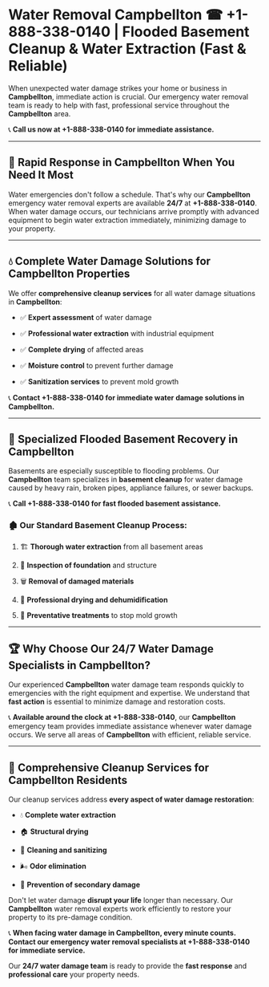# Water Removal Campbellton ☎ +1-888-338-0140 | Flooded Basement Cleanup & Water Extraction (Fast & Reliable)

When unexpected water damage strikes your home or business in **Campbellton**, immediate action is crucial. Our emergency water removal team is ready to help with fast, professional service throughout the **Campbellton** area. 

📞 **Call us now at +1-888-338-0140 for immediate assistance.**
---
## 🚀 Rapid Response in Campbellton When You Need It Most
Water emergencies don't follow a schedule. That's why our **Campbellton** emergency water removal experts are available **24/7** at **+1-888-338-0140**. When water damage occurs, our technicians arrive promptly with advanced equipment to begin water extraction immediately, minimizing damage to your property.
---
## 💧 Complete Water Damage Solutions for Campbellton Properties
We offer **comprehensive cleanup services** for all water damage situations in **Campbellton**:
- ✅ **Expert assessment** of water damage  
- ✅ **Professional water extraction** with industrial equipment  
- ✅ **Complete drying** of affected areas  
- ✅ **Moisture control** to prevent further damage  
- ✅ **Sanitization services** to prevent mold growth  
📞 **Contact +1-888-338-0140 for immediate water damage solutions in Campbellton.**
---
## 🌊 Specialized Flooded Basement Recovery in Campbellton
Basements are especially susceptible to flooding problems. Our **Campbellton** team specializes in **basement cleanup** for water damage caused by heavy rain, broken pipes, appliance failures, or sewer backups. 
📞 **Call +1-888-338-0140 for fast flooded basement assistance.**
### 🏚️ Our Standard Basement Cleanup Process:
1. 🏗️ **Thorough water extraction** from all basement areas  
2. 🔎 **Inspection of foundation** and structure  
3. 🗑️ **Removal of damaged materials**  
4. 💨 **Professional drying and dehumidification**  
5. 🚫 **Preventative treatments** to stop mold growth  
---
## 🏆 Why Choose Our 24/7 Water Damage Specialists in Campbellton?
Our experienced **Campbellton** water damage team responds quickly to emergencies with the right equipment and expertise. We understand that **fast action** is essential to minimize damage and restoration costs.
📞 **Available around the clock at +1-888-338-0140**, our **Campbellton** emergency team provides immediate assistance whenever water damage occurs. We serve all areas of **Campbellton** with efficient, reliable service.
---
## 🧹 Comprehensive Cleanup Services for Campbellton Residents
Our cleanup services address **every aspect of water damage restoration**:
- 💧 **Complete water extraction**  
- 🏠 **Structural drying**  
- 🧼 **Cleaning and sanitizing**  
- 🌬️ **Odor elimination**  
- 🚫 **Prevention of secondary damage**  
Don't let water damage **disrupt your life** longer than necessary. Our **Campbellton** water removal experts work efficiently to restore your property to its pre-damage condition.
📞 **When facing water damage in Campbellton, every minute counts. Contact our emergency water removal specialists at +1-888-338-0140 for immediate service.**
Our **24/7 water damage team** is ready to provide the **fast response** and **professional care** your property needs.
